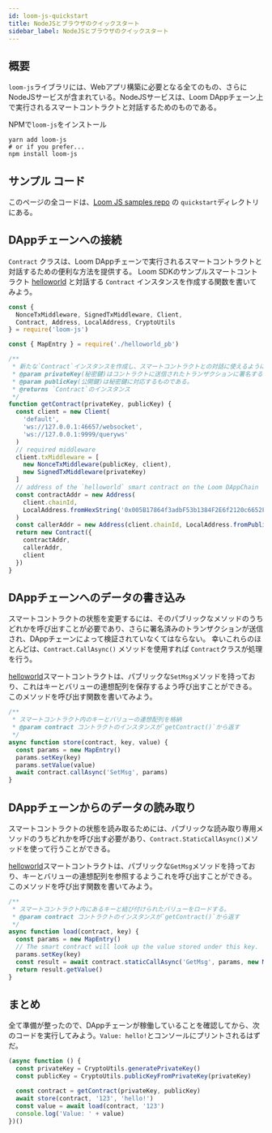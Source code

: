 ```yaml
---
id: loom-js-quickstart
title: NodeJSとブラウザのクイックスタート
sidebar_label: NodeJSとブラウザのクイックスタート
---
```

## 概要

`loom-js`ライブラリには、Webアプリ構築に必要となる全てのもの、さらにNodeJSサービスが含まれている。NodeJSサービスは、Loom DAppチェーン上で実行されるスマートコントラクトと対話するためのものである。

NPMで`loom-js`をインストール

```shell
yarn add loom-js
# or if you prefer...
npm install loom-js
```

## サンプル コード

このページの全コードは、[Loom JS samples repo](https://github.com/loomnetwork/loom-js-samples) の `quickstart`ディレクトリにある。

## DAppチェーンへの接続

`Contract` クラスは、Loom DAppチェーンで実行されるスマートコントラクトと対話するための便利な方法を提供する。 Loom SDKのサンプルスマートコントラクト [helloworld](https://github.com/loomnetwork/go-loom/blob/master/examples/plugins/helloworld/helloworld.go) と対話する `Contract` インスタンスを作成する関数を書いてみよう。

```js
const {
  NonceTxMiddleware, SignedTxMiddleware, Client,
  Contract, Address, LocalAddress, CryptoUtils
} = require('loom-js')

const { MapEntry } = require('./helloworld_pb')

/**
 * 新たな`Contract`インスタンスを作成し、スマートコントラクトとの対話に使えるようにする。
 * @param privateKey(秘密鍵)はコントラクトに送信されたトランザクションに署名するために使われる。
 * @param publicKey(公開鍵)は秘密鍵に対応するものである。
 * @returns `Contract`のインスタンス
 */
function getContract(privateKey, publicKey) {
  const client = new Client(
    'default',
    'ws://127.0.0.1:46657/websocket',
    'ws://127.0.0.1:9999/queryws'
  )
  // required middleware
  client.txMiddleware = [
    new NonceTxMiddleware(publicKey, client),
    new SignedTxMiddleware(privateKey)
  ]
  // address of the `helloworld` smart contract on the Loom DAppChain
  const contractAddr = new Address(
    client.chainId,
    LocalAddress.fromHexString('0x005B17864f3adbF53b1384F2E6f2120c6652F779')
  )
  const callerAddr = new Address(client.chainId, LocalAddress.fromPublicKey(publicKey))
  return new Contract({
    contractAddr,
    callerAddr,
    client
  })
}
```

## DAppチェーンへのデータの書き込み

スマートコントラクトの状態を変更するには、そのパブリックなメソッドのうちどれかを呼び出すことが必要であり、さらに署名済みのトランザクションが送信され、DAppチェーンによって検証されていなくてはならない。 幸いこれらのほとんどは、`Contract.CallAsync()` メソッドを使用すれば `Contract`クラスが処理を行う。

[helloworld](https://github.com/loomnetwork/go-loom/blob/master/examples/plugins/helloworld/helloworld.go)スマートコントラクトは、パブリックな`SetMsg`メソッドを持っており、これはキーとバリューの連想配列を保存するよう呼び出すことができる。 このメソッドを呼び出す関数を書いてみよう。

```js
/**
 * スマートコントラクト内のキーとバリューの連想配列を格納
 * @param contract コントラクトのインスタンスが`getContract()`から返す
 */
async function store(contract, key, value) {
  const params = new MapEntry()
  params.setKey(key)
  params.setValue(value)
  await contract.callAsync('SetMsg', params)
}

```

## DAppチェーンからのデータの読み取り

スマートコントラクトの状態を読み取るためには、パブリックな読み取り専用メソッドのうちどれかを呼び出す必要があり、`Contract.StaticCallAsync()`メソッドを使って行うことができる。

[helloworld](https://github.com/loomnetwork/go-loom/blob/master/examples/plugins/helloworld/helloworld.go)スマートコントラクトは、パブリックな`GetMsg`メソッドを持っており、キーとバリューの連想配列を参照するようこれを呼び出すことができる。 このメソッドを呼び出す関数を書いてみよう。

```js
/**
 * スマートコントラクト内にあるキーと結び付けられたバリューをロードする。
 * @param contract コントラクトのインスタンスが`getContract()`から返す
 */
async function load(contract, key) {
  const params = new MapEntry()
  // The smart contract will look up the value stored under this key.
  params.setKey(key)
  const result = await contract.staticCallAsync('GetMsg', params, new MapEntry())
  return result.getValue()
}
```

## まとめ

全て準備が整ったので、DAppチェーンが稼働していることを確認してから、次のコードを実行してみよう。`Value: hello!`とコンソールにプリントされるはずだ。

```js
(async function () {
  const privateKey = CryptoUtils.generatePrivateKey()
  const publicKey = CryptoUtils.publicKeyFromPrivateKey(privateKey)

  const contract = getContract(privateKey, publicKey)
  await store(contract, '123', 'hello!')
  const value = await load(contract, '123')
  console.log('Value: ' + value)
})()
```